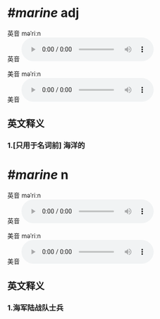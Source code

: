 # ***\#marine*** adj
英音 məˈriːn  
英音
<audio src="./media/marine1_AAC.aac" controls="controls"></audio>

美音 məˈriːn  
美音
<audio src="./media/marine2_AAC.aac" controls="controls"></audio>



  

英文释义
---
### 1.**[只用于名词前] 海洋的**  


# ***\#marine*** n
英音 məˈriːn  
英音
<audio src="./media/marine1_AAC.aac" controls="controls"></audio>

美音 məˈriːn  
美音
<audio src="./media/marine2_AAC.aac" controls="controls"></audio>



  

英文释义
---
### 1.**海军陆战队士兵**  


